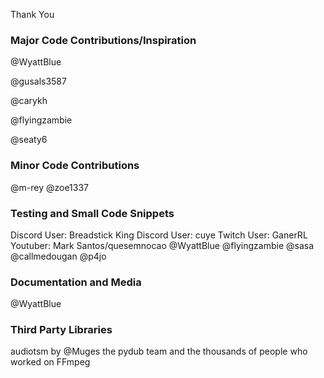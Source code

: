 Thank You


### Major Code Contributions/Inspiration
@WyattBlue

@gusals3587

@carykh

@flyingzambie

@seaty6

### Minor Code Contributions
@m-rey
@zoe1337


### Testing and Small Code Snippets
Discord User: Breadstick King
Discord User: cuye
Twitch User: GanerRL
Youtuber: Mark Santos/quesemnocao
@WyattBlue
@flyingzambie
@sasa
@callmedougan
@p4jo

### Documentation and Media
@WyattBlue

### Third Party Libraries
audiotsm by @Muges
the pydub team
and the thousands of people who worked on FFmpeg